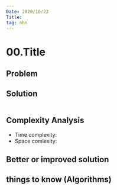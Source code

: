 ```yaml
---
Date: 2020/10/23
Title: 
tag: nhn
---
```

# 00.Title

## Problem

## Solution
```cpp
```
## Complexity Analysis
- Time complexity:
- Space comlexity:
## Better or improved solution

## things to know (Algorithms)